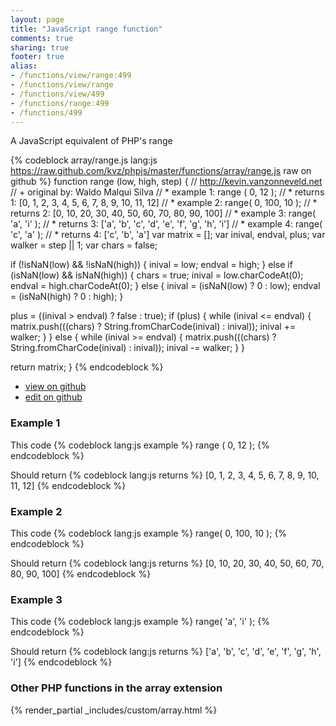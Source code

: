 ```yaml
---
layout: page
title: "JavaScript range function"
comments: true
sharing: true
footer: true
alias:
- /functions/view/range:499
- /functions/view/range
- /functions/view/499
- /functions/range:499
- /functions/499
---
```

<!-- Generated by Rakefile:build -->
A JavaScript equivalent of PHP's range

{% codeblock array/range.js lang:js https://raw.github.com/kvz/phpjs/master/functions/array/range.js raw on github %}
function range (low, high, step) {
  // http://kevin.vanzonneveld.net
  // +   original by: Waldo Malqui Silva
  // *     example 1: range ( 0, 12 );
  // *     returns 1: [0, 1, 2, 3, 4, 5, 6, 7, 8, 9, 10, 11, 12]
  // *     example 2: range( 0, 100, 10 );
  // *     returns 2: [0, 10, 20, 30, 40, 50, 60, 70, 80, 90, 100]
  // *     example 3: range( 'a', 'i' );
  // *     returns 3: ['a', 'b', 'c', 'd', 'e', 'f', 'g', 'h', 'i']
  // *     example 4: range( 'c', 'a' );
  // *     returns 4: ['c', 'b', 'a']
  var matrix = [];
  var inival, endval, plus;
  var walker = step || 1;
  var chars = false;

  if (!isNaN(low) && !isNaN(high)) {
    inival = low;
    endval = high;
  } else if (isNaN(low) && isNaN(high)) {
    chars = true;
    inival = low.charCodeAt(0);
    endval = high.charCodeAt(0);
  } else {
    inival = (isNaN(low) ? 0 : low);
    endval = (isNaN(high) ? 0 : high);
  }

  plus = ((inival > endval) ? false : true);
  if (plus) {
    while (inival <= endval) {
      matrix.push(((chars) ? String.fromCharCode(inival) : inival));
      inival += walker;
    }
  } else {
    while (inival >= endval) {
      matrix.push(((chars) ? String.fromCharCode(inival) : inival));
      inival -= walker;
    }
  }

  return matrix;
}
{% endcodeblock %}

 - [view on github](https://github.com/kvz/phpjs/blob/master/functions/array/range.js)
 - [edit on github](https://github.com/kvz/phpjs/edit/master/functions/array/range.js)

### Example 1
This code
{% codeblock lang:js example %}
range ( 0, 12 );
{% endcodeblock %}

Should return
{% codeblock lang:js returns %}
[0, 1, 2, 3, 4, 5, 6, 7, 8, 9, 10, 11, 12]
{% endcodeblock %}

### Example 2
This code
{% codeblock lang:js example %}
range( 0, 100, 10 );
{% endcodeblock %}

Should return
{% codeblock lang:js returns %}
[0, 10, 20, 30, 40, 50, 60, 70, 80, 90, 100]
{% endcodeblock %}

### Example 3
This code
{% codeblock lang:js example %}
range( 'a', 'i' );
{% endcodeblock %}

Should return
{% codeblock lang:js returns %}
['a', 'b', 'c', 'd', 'e', 'f', 'g', 'h', 'i']
{% endcodeblock %}


### Other PHP functions in the array extension
{% render_partial _includes/custom/array.html %}
